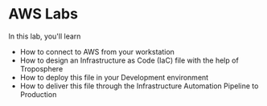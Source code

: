 # AWS Labs

In this lab, you'll learn

* How to connect to AWS from your workstation
* How to design an Infrastructure as Code (IaC) file with the help of Troposphere
* How to deploy this file in your Development environment
* How to deliver this file through the Infrastructure Automation Pipeline to Production
